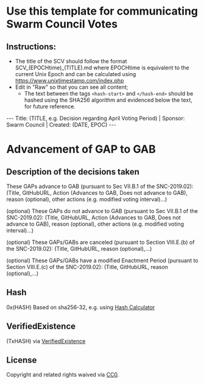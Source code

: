 # Use this template for communicating Swarm Council Votes

## Instructions:

* The title of the SCV should follow the format SCV_(EPOCHtime)_(TITLE).md where EPOCHtime is equivalent to the current Unix Epoch and can be calculated using https://www.unixtimestamp.com/index.php
* Edit in "Raw" so that you can see all content;
  * The text between the tags `<hash-start>` and `</hash-end>` should be hashed using the SHA256 algorithm and evidenced below the text, for future reference.

<hash-start>
---
Title: (TITLE, e.g. Decision regarding April Voting Period) |
Sponsor: Swarm Council | 
Created: (DATE, EPOC)
---

# Advancement of GAP to GAB

## Description of the decisions taken

These GAPs advance to GAB (pursuant to Sec VII.B.1 of the SNC-2019.02):
(Title, GitHubURL, Action (Advances to GAB, Does not advance to GAB), reason (optional), other actions (e.g. modified voting interval)...)

(optional)
These GAPs do not advance to GAB (pursuant to Sec VII.B.1 of the SNC-2019.02):
(Title, GitHubURL, Action (Advances to GAB, Does not advance to GAB), reason (optional), other actions (e.g. modified voting interval)...)

(optional)
These GAPs/GABs are canceled (pursuant to Section VIII.E.(b) of the SNC-2019.02):
(Title, GitHubURL, reason (optional),...)

(optional)
These GAPs/GABs have a modified Enactment Period (pursuant to Section VIII.E.(c) of the SNC-2019.02):
(Title, GitHubURL, reason (optional),...)
</hash-end>

## Hash
0x(HASH)
Based on sha256-32, e.g. using [Hash Calculator](https://www.pelock.com/products/hash-calculator)

## VerifiedExistence
(TxHASH) via [VerifiedExistence](https://github.com/swarmfund/swarm-open-tools/blob/master/VerifiedExistence/Readme.md)

## License
Copyright and related rights waived via [CC0](https://creativecommons.org/publicdomain/zero/1.0/).
